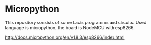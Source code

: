 # Micropython

This repository consists of some bacis programms and circuits. 
Used language is micropython, the board is NodeMCU with esp8266.

http://docs.micropython.org/en/v1.8.3/esp8266/index.html
